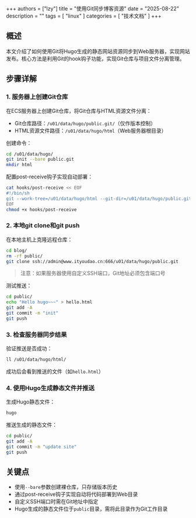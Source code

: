+++
authors = ["lzy"]
title = "使用Git同步博客资源"
date = "2025-08-22"
description = ""
tags = [
    "linux"
]
categories = [
    "技术文档"
]
+++

## 概述
本文介绍了如何使用Git将Hugo生成的静态网站资源同步到Web服务器，实现网站发布。核心方法是利用Git的hook钩子功能，实现Git仓库与项目文件分离管理。

## 步骤详解

### 1. 服务器上创建Git仓库
在ECS服务器上创建Git仓库，将Git仓库与HTML资源文件分离：
- Git仓库路径：`/u01/data/hugo/public.git/`（仅作版本控制）
- HTML资源文件路径：`/u01/data/hugo/html`（Web服务器根目录）

创建命令：
```bash
cd /u01/data/hugo/
git init --bare public.git
mkdir html
```

配置post-receive钩子实现自动部署：
```bash
cat hooks/post-receive << EOF
#!/bin/sh
git --work-tree=/u01/data/hugo/html --git-dir=/u01/data/hugo/public.git checkout -f
EOF
chmod +x hooks/post-receive
```

### 2. 本地git clone和git push
在本地主机上克隆远程仓库：
```bash
cd blog/
rm -rf public/
git clone ssh://admin@www.ityoudao.cn:666/u01/data/hugo/public.git
```
> 注意：如果服务器使用自定义SSH端口，Git地址必须包含端口号

测试推送：
```bash
cd public/
echo "Hello hugo~~~" > hello.html
git add -A
git commit -m "init"
git push
```

### 3. 检查服务器同步结果
验证推送是否成功：
```bash
ll /u01/data/hugo/html/
```
成功后会看到推送的文件（如`hello.html`）

### 4. 使用Hugo生成静态文件并推送
生成Hugo静态文件：
```bash
hugo
```

推送生成的静态文件：
```bash
cd public/
git add -A
git commit -m "update site"
git push
```

## 关键点
- 使用`--bare`参数创建裸仓库，只存储版本历史
- 通过post-receive钩子实现自动将代码部署到Web目录
- 自定义SSH端口时需在Git地址中指定
- Hugo生成的静态文件位于`public`目录，需将此目录作为Git工作目录